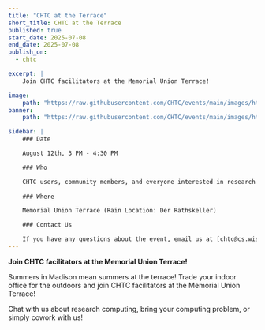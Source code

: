 ```yaml
---
title: "CHTC at the Terrace"
short_title: CHTC at the Terrace
published: true
start_date: 2025-07-08
end_date: 2025-07-08
publish_on:
  - chtc

excerpt: |
    Join CHTC facilitators at the Memorial Union Terrace!

image:
    path: "https://raw.githubusercontent.com/CHTC/events/main/images/htc24-terrace.jpg"
banner:
    path: "https://raw.githubusercontent.com/CHTC/events/main/images/htc24-terrace.jpg"

sidebar: |
    ### Date

    August 12th, 3 PM - 4:30 PM

    ### Who

    CHTC users, community members, and everyone interested in research computing.
    
    ### Where

    Memorial Union Terrace (Rain Location: Der Rathskeller)

    ### Contact Us

    If you have any questions about the event, email us at [chtc@cs.wisc.edu](mailto:chtc@cs.wisc.edu)
---
```


**Join CHTC facilitators at the Memorial Union Terrace!**

Summers in Madison mean summers at the terrace! Trade your indoor office for the outdoors and join CHTC facilitators at the Memorial Union Terrace! 

Chat with us about research computing, bring your computing problem, or simply cowork with us!
